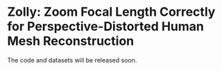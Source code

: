 # Zolly: Zoom Focal Length Correctly for Perspective-Distorted Human Mesh Reconstruction

The code and datasets will be released soon.
